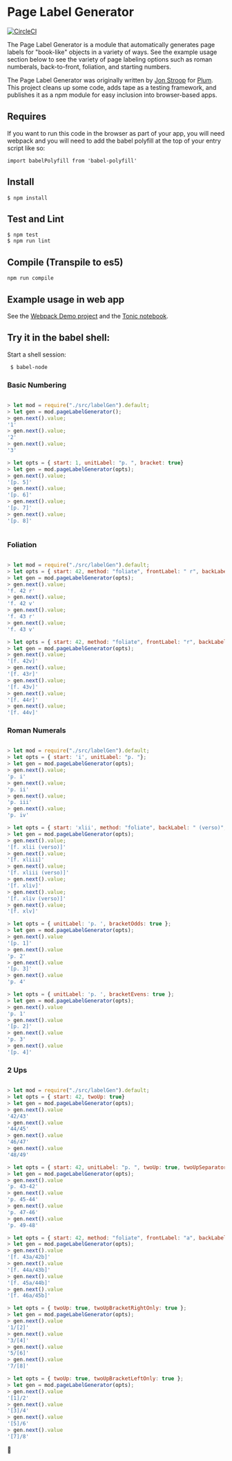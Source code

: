 # Page Label Generator

[![CircleCI](https://circleci.com/gh/pulibrary/page_label_generator.svg?style=svg)](https://circleci.com/gh/pulibrary/page_label_generator)

The Page Label Generator is a module that automatically generates page labels
for "book-like" objects in a variety of ways. See the example usage section below
to see the variety of page labeling options such as roman numberals, back-to-front,
foliation, and starting numbers.

The Page Label Generator was originally written by [Jon Stroop](https://github.com/jpstroop/page_label_generator)
for [Plum](https://github.com/pulibrary/plum). This project cleans up some code, adds tape as a testing framework, and publishes it
as a npm module for easy inclusion into browser-based apps.

## Requires

If you want to run this code in the browser as part of your app, you will need webpack
and you will need to add the babel polyfill at the top of your entry script like so:
```
import babelPolyfill from 'babel-polyfill'
```

## Install

```
$ npm install
```

## Test and Lint

```
$ npm test
$ npm run lint
```

## Compile (Transpile to es5)

```
npm run compile
```

## Example usage in web app

See the [Webpack Demo project](https://github.com/sdellis/page_label_generator_webpack_demo) and the [Tonic notebook](https://tonicdev.com/sdellis/page-label-generator).

## Try it in the babel shell:

Start a shell session:

```bash
 $ babel-node
```

### Basic Numbering

```javascript

> let mod = require("./src/labelGen").default;
> let gen = mod.pageLabelGenerator();
> gen.next().value;
'1'
> gen.next().value;
'2'
> gen.next().value;
'3'

> let opts = { start: 1, unitLabel: "p. ", bracket: true}
> let gen = mod.pageLabelGenerator(opts);
> gen.next().value;
'[p. 5]'
> gen.next().value;
'[p. 6]'
> gen.next().value;
'[p. 7]'
> gen.next().value;
'[p. 8]'



```

### Foliation

```javascript

> let mod = require("./src/labelGen").default;
> let opts = { start: 42, method: "foliate", frontLabel: " r", backLabel: " v", unitLabel: "f. "};
> let gen = mod.pageLabelGenerator(opts);
> gen.next().value;
'f. 42 r'
> gen.next().value;
'f. 42 v'
> gen.next().value;
'f. 43 r'
> gen.next().value;
'f. 43 v'

> let opts = { start: 42, method: "foliate", frontLabel: "r", backLabel: "v", startWith: "back", unitLabel: "f. ", bracket: true};
> let gen = mod.pageLabelGenerator(opts);
> gen.next().value;
'[f. 42v]'
> gen.next().value;
'[f. 43r]'
> gen.next().value;
'[f. 43v]'
> gen.next().value;
'[f. 44r]'
> gen.next().value;
'[f. 44v]'
```

### Roman Numerals

```javascript

> let mod = require("./src/labelGen").default;
> let opts = { start: 'i', unitLabel: "p. "};
> let gen = mod.pageLabelGenerator(opts);
> gen.next().value;
'p. i'
> gen.next().value;
'p. ii'
> gen.next().value;
'p. iii'
> gen.next().value;
'p. iv'

> let opts = { start: 'xlii', method: "foliate", backLabel: " (verso)", startWith: "back", unitLabel: "f. ", bracket: true};
> let gen = mod.pageLabelGenerator(opts);
> gen.next().value;
'[f. xlii (verso)]'
> gen.next().value;
'[f. xliii]'
> gen.next().value;
'[f. xliii (verso)]'
> gen.next().value;
'[f. xliv]'
> gen.next().value;
'[f. xliv (verso)]'
> gen.next().value;
'[f. xlv]'

> let opts = { unitLabel: 'p. ', bracketOdds: true };
> let gen = mod.pageLabelGenerator(opts);
> gen.next().value
'[p. 1]'
> gen.next().value
'p. 2'
> gen.next().value
'[p. 3]'
> gen.next().value
'p. 4'

> let opts = { unitLabel: 'p. ', bracketEvens: true };
> let gen = mod.pageLabelGenerator(opts);
> gen.next().value
'p. 1'
> gen.next().value
'[p. 2]'
> gen.next().value
'p. 3'
> gen.next().value
'[p. 4]'
```

### 2 Ups

```javascript

> let mod = require("./src/labelGen").default;
> let opts = { start: 42, twoUp: true}
> let gen = mod.pageLabelGenerator(opts);
> gen.next().value
'42/43'
> gen.next().value
'44/45'
> gen.next().value
'46/47'
> gen.next().value
'48/49'

> let opts = { start: 42, unitLabel: "p. ", twoUp: true, twoUpSeparator: "-"}
> let gen = mod.pageLabelGenerator(opts);
> gen.next().value
'p. 43-42'
> gen.next().value
'p. 45-44'
> gen.next().value
'p. 47-46'
> gen.next().value
'p. 49-48'

> let opts = { start: 42, method: "foliate", frontLabel: "a", backLabel: "b", startWith: "back", unitLabel: "f. ", bracket: true, twoUp: true, twoUpDir: "rtl"}
> let gen = mod.pageLabelGenerator(opts);
> gen.next().value
'[f. 43a/42b]'
> gen.next().value
'[f. 44a/43b]'
> gen.next().value
'[f. 45a/44b]'
> gen.next().value
'[f. 46a/45b]'

> let opts = { twoUp: true, twoUpBracketRightOnly: true };
> let gen = mod.pageLabelGenerator(opts);
> gen.next().value
'1/[2]'
> gen.next().value
'3/[4]'
> gen.next().value
'5/[6]'
> gen.next().value
'7/[8]'

> let opts = { twoUp: true, twoUpBracketLeftOnly: true };
> let gen = mod.pageLabelGenerator(opts);
> gen.next().value
'[1]/2'
> gen.next().value
'[3]/4'
> gen.next().value
'[5]/6'
> gen.next().value
'[7]/8'

```

🤯

